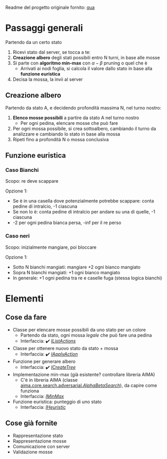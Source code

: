 Readme del progetto originale fornito: [qua](./README-base.md)

# Passaggi generali

Partendo da un certo stato
1. Ricevi stato dal server, se tocca a te:
2. **Creazione albero** degli stati possibili entro N turni, in base alle mosse
3. Si parte con **algoritmo min-max** con $\alpha-\beta$ pruning o quel che è
    * Arrivati ai nodi foglia, si calcola il valore dallo stato in base alla **funzione euristica**
5. Decisa la mossa, la invii al server


## Creazione albero

Partendo da stato A, e decidendo profondità massima N, nel turno nostro:
1. **Elenco mosse possibili** a partire da stato A nel turno nostro
    * Per ogni pedina, elencare mosse che può fare
2. Per ogni mossa possibile, si crea sottoalbero, cambiando il turno da analizzare e cambiando lo stato in base alla mossa
3. Ripeti fino a profondità N o mossa conclusiva

## Funzione euristica

### Caso Bianchi

Scopo: re deve scappare

Opzione 1:
* Se è in una casella dove potenzialmente potrebbe scappare: conta pedine di intralcio, -1 ciascuna
* Se non lo è: conta pedine di intralcio per andare su una di quelle, -1 ciascuna
* -2 per ogni pedina bianca persa, -inf per il re perso

### Caso neri

Scopo: inizialmente mangiare, poi bloccare

Opzione 1: 
* Sotto N bianchi mangiati: mangiare +2 ogni bianco mangiato
* Sopra N bianchi mangiati: +1 ogni bianco mangiato
* In generale: +1 ogni pedina tra re e caselle fuga (stessa logica bianchi)

# Elementi

## Cose da fare

* Classe per elencare mosse possibili da uno stato per un colore
    * Partendo da stato, ogni mossa *legale* che può fare una pedina
    * Interfaccia: ✔️ [*IListActions*](./Tablut/src/it/unibo/ai/didattica/competition/tablut/droptablut/interfaces/IListActions.java)
* Classe per ottenere nuovo stato da stato + mossa
    * Interfaccia: ✔️ [*IApplyAction*](./Tablut/src/it/unibo/ai/didattica/competition/tablut/droptablut/interfaces/IApplyAction.java)
* Funzione per generare albero
    * Interfaccia: ✔️ [*ICreateTree*](./Tablut/src/it/unibo/ai/didattica/competition/tablut/droptablut/interfaces/ICreateTree.java)
* Implementazione min-max (già esistente? controllare libreria AIMA)
    * C'è in libreria AIMA (classe [aima.core.search.adversarial.*AlphaBetaSearch*](https://github.com/aimacode/aima-java/blob/AIMA3e/aima-core/src/main/java/aima/core/search/adversarial/AlphaBetaSearch.java)), da capire come funziona
    * Interfaccia: [*IMinMax*](./Tablut/src/it/unibo/ai/didattica/competition/tablut/droptablut/interfaces/IMinMax.java)
* Funzione euristica: punteggio di uno stato
    * Interfaccia: [*IHeuristic*](./Tablut/src/it/unibo/ai/didattica/competition/tablut/droptablut/interfaces/IHeuristic.java)

## Cose già fornite

* Rappresentazione stato
* Rappresentazione mosse
* Comunicazione con server
* Validazione mosse